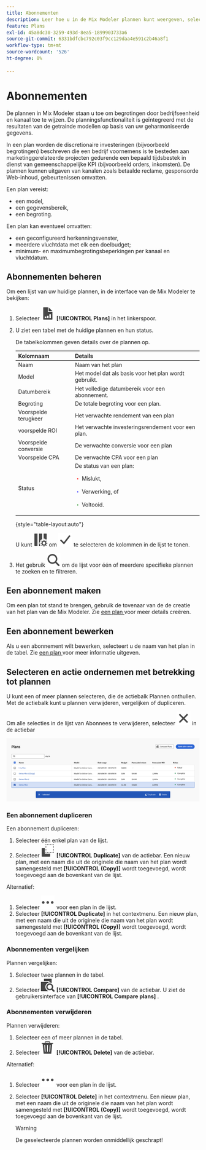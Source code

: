 ```yaml
---
title: Abonnementen
description: Leer hoe u in de Mix Modeler plannen kunt weergeven, selecteren en uitvoeren.
feature: Plans
exl-id: 45a8dc30-3259-493d-8ea5-1899903733a6
source-git-commit: 6331bdfcbc792c03f9cc129daa4e591c2b46a8f1
workflow-type: tm+mt
source-wordcount: '526'
ht-degree: 0%

---
```


# Abonnementen

De plannen in Mix Modeler staan u toe om begrotingen door bedrijfseenheid en kanaal toe te wijzen. De planningsfunctionaliteit is geïntegreerd met de resultaten van de getrainde modellen op basis van uw geharmoniseerde gegevens.

In een plan worden de discretionaire investeringen (bijvoorbeeld begrotingen) beschreven die een bedrijf voornemens is te besteden aan marketinggerelateerde projecten gedurende een bepaald tijdsbestek in dienst van gemeenschappelijke KPI (bijvoorbeeld orders, inkomsten). De plannen kunnen uitgaven van kanalen zoals betaalde reclame, gesponsorde Web-inhoud, gebeurtenissen omvatten.

Een plan vereist:

- een model,
- een gegevensbereik,
- een begroting.

Een plan kan eventueel omvatten:

- een geconfigureerd herkenningsvenster,
- meerdere vluchtdata met elk een doelbudget;
- minimum- en maximumbegrotingsbeperkingen per kanaal en vluchtdatum.


## Abonnementen beheren

Om een lijst van uw huidige plannen, in de interface van de Mix Modeler te bekijken:

1. Selecteer ![](/help/assets/icons/FileChart.svg) **[!UICONTROL Plans]** in het linkerspoor.

1. U ziet een tabel met de huidige plannen en hun status.

   De tabelkolommen geven details over de plannen op.

   | Kolomnaam | Details |
   |---|---|
   | Naam | Naam van het plan |
   | Model | Het model dat als basis voor het plan wordt gebruikt. |
   | Datumbereik | Het volledige datumbereik voor een abonnement. |
   | Begroting | De totale begroting voor een plan. |
   | Voorspelde terugkeer | Het verwachte rendement van een plan |
   | voorspelde ROI | Het verwachte investeringsrendement voor een plan. |
   | Voorspelde conversie | De verwachte conversie voor een plan |
   | Voorspelde CPA | De verwachte CPA voor een plan |
   | Status | De status van een plan: <p><span style="color:red"> ・</span> Mislukt, <p><span style="color:blue"> ・</span> Verwerking, of <p><span style="color:green"> ・</span> Voltooid. |

   {style="table-layout:auto"}

   U kunt ![ gebruiken ColumnSetting ](/help/assets/icons/ColumnSetting.svg) om ![ Vinkje ](/help/assets/icons/Checkmark.svg) te selecteren de kolommen in de lijst te tonen.

1. Het gebruik ![ Onderzoek ](/help/assets/icons/Search.svg) om de lijst voor één of meerdere specifieke plannen te zoeken en te filtreren.

## Een abonnement maken

Om een plan tot stand te brengen, gebruik de tovenaar van de de creatie van het plan van de Mix Modeler. Zie [ een plan ](create.md) voor meer details creëren.


## Een abonnement bewerken

Als u een abonnement wilt bewerken, selecteert u de naam van het plan in de tabel. Zie [ een plan ](edit.md) voor meer informatie uitgeven.


## Selecteren en actie ondernemen met betrekking tot plannen

U kunt een of meer plannen selecteren, die de actiebalk Plannen onthullen. Met de actiebalk kunt u plannen verwijderen, vergelijken of dupliceren.

Om alle selecties in de lijst van Abonnees te verwijderen, selecteer ![ Sluiten ](/help/assets/icons/Close.svg) in de actiebar

![ de actiebar van plannen ](/help/assets/plans-action-bar.png)

### Een abonnement dupliceren

Een abonnement dupliceren:

1. Selecteer één enkel plan van de lijst.
1. Selecteer ![ Exemplaar ](/help/assets/icons/Copy.svg) **[!UICONTROL Duplicate]** van de actiebar. Een nieuw plan, met een naam die uit de originele die naam van het plan wordt samengesteld met **[!UICONTROL (Copy)]** wordt toegevoegd, wordt toegevoegd aan de bovenkant van de lijst.

Alternatief:

1. Selecteer ![ Meer ](/help/assets/icons/More.svg) voor een plan in de lijst.
1. Selecteer **[!UICONTROL Duplicate]** in het contextmenu. Een nieuw plan, met een naam die uit de originele die naam van het plan wordt samengesteld met **[!UICONTROL (Copy)]** wordt toegevoegd, wordt toegevoegd aan de bovenkant van de lijst.

### Abonnementen vergelijken

Plannen vergelijken:

1. Selecteer twee plannen in de tabel.
1. Selecteer ![ vergelijken ](/help/assets/icons/Compare.svg) **[!UICONTROL Compare]** van de actiebar. U ziet de gebruikersinterface van **[!UICONTROL Compare plans]** .


### Abonnementen verwijderen

Plannen verwijderen:

1. Selecteer een of meer plannen in de tabel.
1. Selecteer ![ Schrapping ](/help/assets/icons/Delete.svg) **[!UICONTROL Delete]** van de actiebar.

Alternatief:

1. Selecteer ![ Meer ](/help/assets/icons/More.svg) voor een plan in de lijst.
1. Selecteer **[!UICONTROL Delete]** in het contextmenu. Een nieuw plan, met een naam die uit de originele die naam van het plan wordt samengesteld met **[!UICONTROL (Copy)]** wordt toegevoegd, wordt toegevoegd aan de bovenkant van de lijst.

   >[!WARNING]
   >
   >   De geselecteerde plannen worden onmiddellijk geschrapt!
